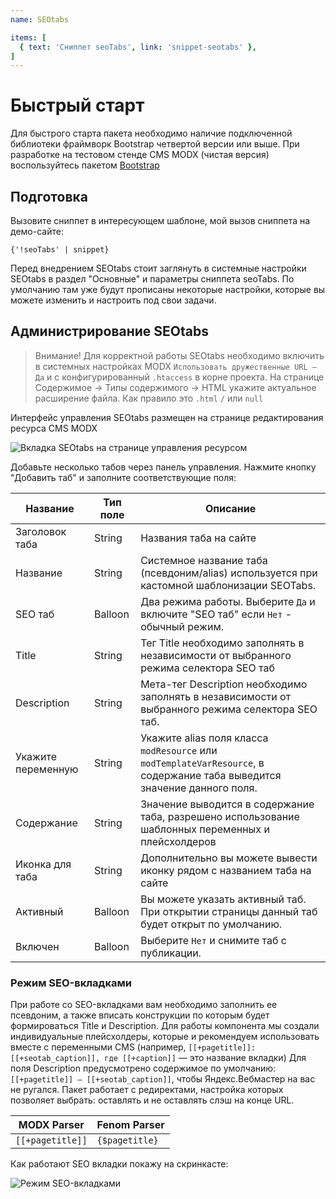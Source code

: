 ```yaml
---
name: SEOtabs

items: [
  { text: 'Сниппет seoTabs', link: 'snippet-seotabs' },
]
---
```

# Быстрый старт

Для быстрого старта пакета необходимо наличие подключенной библиотеки фраймворк Bootstrap четвертой версии или выше. При разработке на тестовом стенде CMS MODX (чистая версия) воспользуйтесь пакетом [Bootstrap](https://modstore.pro/packages/sites-themes/theme.bootstrap)

## Подготовка

Вызовите сниппет в интересующем шаблоне, мой вызов сниппета на демо-сайте:

```fenom
{'!seoTabs' | snippet}
```

Перед внедрением SEOtabs стоит заглянуть в системные настройки SEOtabs в раздел "Основные" и параметры сниппета seoTabs. По умолчанию там уже будут прописаны некоторые настройки, которые вы можете изменить и настроить под свои задачи.

## Администрирование SEOtabs

> Внимание! Для корректной работы SEOtabs необходимо включить в системных настройках MODX `Использовать дружественные URL — Да` и с конфигурированный `.htaccess` в корне проекта. На странице Содержимое -> Типы содержимого -> HTML укажите актуальное расширение файла. Как правило это `.html` `/` или `null`

Интерфейс управления SEOtabs размещен на странице редактирования ресурса CMS MODX

![Вкладка SEOtabs на странице управления ресурсом](https://file.modx.pro/files/b/2/e/b2e64ffe3bdf630fd48bce205b8fb223.png)

Добавьте несколько табов через панель управления. Нажмите кнопку "Добавить таб" и заполните соответствующие поля:

| Название           | Тип поле | Описание                                                                                                                 |
|--------------------|----------|--------------------------------------------------------------------------------------------------------------------------|
| Заголовок таба     | String   | Названия таба на сайте                                                                                                   |
| Название           | String   | Системное название таба (псевдоним/alias) используется при кастомной шаблонизации SEOTabs.                               |
| SEO таб            | Balloon  | Два режима работы. Выберите `Да` и включите "SEO таб" если `Нет` - обычный режим.                                        |
| Title              | String   | Тег Title необходимо заполнять в независимости от выбранного режима селектора SEO таб                                    |
| Description        | String   | Мета-тег Description необходимо заполнять в независимости от выбранного режима селектора SEO таб.                        |
| Укажите переменную | String   | Укажите alias поля класса `modResource` или `modTemplateVarResource`, в содержание таба выведится значение данного поля. |
| Содержание         | String   | Значение выводится в содержание таба, разрешено использование шаблонных переменных и плейсхолдеров                       |
| Иконка для таба    | String   | Дополнительно вы можете вывести иконку рядом с названием таба на сайте                                                   |
| Активный           | Balloon  | Вы можете указать активный таб. При открытии страницы данный таб будет открыт по умолчанию.                              |
| Включен            | Balloon  | Выберите `Нет` и снимите таб с публикации.                                                                               |

### Режим SEO-вкладками

При работе со SEO-вкладками вам необходимо заполнить ее псевдоним, а также вписать конструкции по которым будет формироваться Title и Description. Для работы компонента мы создали индивидуальные плейсхолдеры, которые и рекомендуем использовать вместе с переменными CMS (например, `[[+pagetitle]]: [[+seotab_caption]], где [[+caption]]` — это название вкладки)
Для поля Description предусмотрено содержимое по умолчанию: `[[+pagetitle]] — [[+seotab_caption]]`, чтобы Яндекс.Вебмастер на вас не ругался.
Пакет работает с редиректами, настройка которых позволяет выбрать: оставлять и не оставлять слэш на конце URL.

| MODX Parser      | Fenom Parser   |
|------------------|----------------|
| `[[+pagetitle]]` | `{$pagetitle}` |

Как работают SEO вкладки покажу на скринкасте:

![Режим SEO-вкладками](https://file.modx.pro/files/6/4/d/64d6c9cad5fcabc9463dcd7a74a78c0c.gif)
